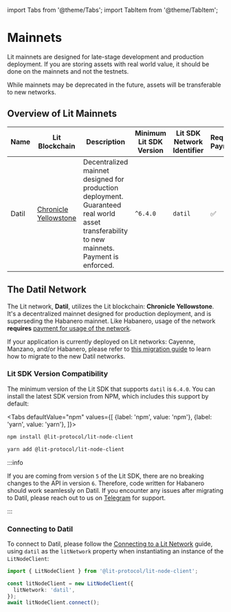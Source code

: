 import Tabs from '@theme/Tabs';
import TabItem from '@theme/TabItem';

# Mainnets

Lit mainnets are designed for late-stage development and production deployment. If you are storing assets with real world value, it should be done on the mainnets and not the testnets.

While mainnets may be deprecated in the future, assets will be transferable to new networks.


## Overview of Lit Mainnets

| Name  | Lit Blockchain                                                   | Description                                                                                                                                 | Minimum Lit SDK Version | Lit SDK Network Identifier | Requires Payment |
|-------|------------------------------------------------------------------|---------------------------------------------------------------------------------------------------------------------------------------------|-------------------------|----------------------------|------------------|
| Datil | [Chronicle Yellowstone](./lit-blockchains/chronicle-yellowstone) | Decentralized mainnet designed for production deployment. Guaranteed real world asset transferability to new mainnets. Payment is enforced. | `^6.4.0`                | `datil`                    | ✅                |

## The Datil Network

The Lit network, **Datil**, utilizes the Lit blockchain: **Chronicle Yellowstone**. It's a decentralized mainnet designed for production deployment, and is superseding the Habanero mainnet. Like Habanero, usage of the network **requires** [payment for usage of the network](../../../paying-for-lit/overview.md).

If your application is currently deployed on Lit networks: Cayenne, Manzano, and/or Habanero, please refer to [this migration guide](./migrating-to-datil) to learn how to migrate to the new Datil networks.

### Lit SDK Version Compatibility

The minimum version of the Lit SDK that supports `datil` is `6.4.0`. You can install the latest SDK version from NPM, which includes this support by default:

<Tabs
defaultValue="npm"
values={[
{label: 'npm', value: 'npm'},
{label: 'yarn', value: 'yarn'},
]}>
<TabItem value="npm">

```bash
npm install @lit-protocol/lit-node-client
```

</TabItem>

<TabItem value="yarn">

```bash
yarn add @lit-protocol/lit-node-client
```

</TabItem>
</Tabs>

:::info

If you are coming from version `5` of the Lit SDK, there are no breaking changes to the API in version `6`. Therefore, code written for Habanero should work seamlessly on Datil. If you encounter any issues after migrating to Datil, please reach out to us on [Telegram](https://t.me/+aa73FAF9Vp82ZjJh) for support.

:::

### Connecting to Datil

To connect to Datil, please follow the [Connecting to a Lit Network](../../../../build/getting-started/connecting-to-lit) guide, using `datil` as the `litNetwork` property when instantiating an instance of the `LitNodeClient`:

```ts
import { LitNodeClient } from '@lit-protocol/lit-node-client';

const litNodeClient = new LitNodeClient({
  litNetwork: 'datil',
});
await litNodeClient.connect();
```